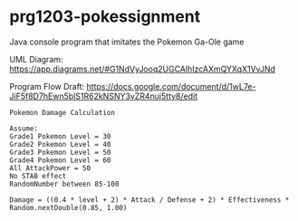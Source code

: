 # prg1203-pokessignment
Java console program that imitates the Pokemon Ga-Ole game

UML Diagram: https://app.diagrams.net/#G1NdVyJooq2UGCAlhIzcAXmQYXqX1VvJNd

Program Flow Draft: https://docs.google.com/document/d/1wL7e-JiF5f8D7hEwn5blS1R62kNSNY3vZR4nuj5tty8/edit

	Pokemon Damage Calculation
 
	Assume:
	Grade1 Pokemon Level = 30
	Grade2 Pokemon Level = 40
	Grade3 Pokemon Level = 50
	Grade4 Pokemon Level = 60
	All AttackPower = 50
	No STAB effect
	RandomNumber between 85-100

	Damage = ((0.4 * level + 2) * Attack / Defense + 2) * Effectiveness * Random.nextDouble(0.85, 1.00)
